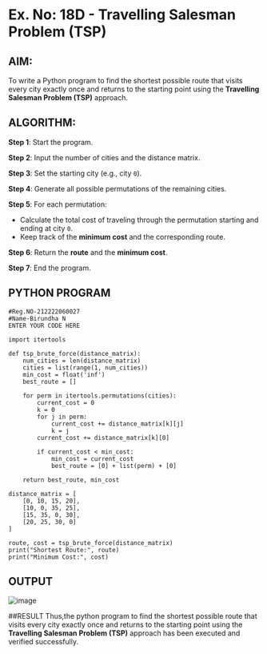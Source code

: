 # Ex. No: 18D - Travelling Salesman Problem (TSP)

## AIM:
To write a Python program to find the shortest possible route that visits every city exactly once and returns to the starting point using the **Travelling Salesman Problem (TSP)** approach.

## ALGORITHM:

**Step 1**: Start the program.

**Step 2**: Input the number of cities and the distance matrix.

**Step 3**: Set the starting city (e.g., city `0`).

**Step 4**: Generate all possible permutations of the remaining cities.

**Step 5**: For each permutation:
- Calculate the total cost of traveling through the permutation starting and ending at city `0`.
- Keep track of the **minimum cost** and the corresponding route.

**Step 6**: Return the **route** and the **minimum cost**.

**Step 7**: End the program.

## PYTHON PROGRAM

```
#Reg.NO-212222060027
#Name-Birundha N
ENTER YOUR CODE HERE

import itertools

def tsp_brute_force(distance_matrix):
    num_cities = len(distance_matrix)
    cities = list(range(1, num_cities))
    min_cost = float('inf')
    best_route = []

    for perm in itertools.permutations(cities):
        current_cost = 0
        k = 0
        for j in perm:
            current_cost += distance_matrix[k][j]
            k = j
        current_cost += distance_matrix[k][0]

        if current_cost < min_cost:
            min_cost = current_cost
            best_route = [0] + list(perm) + [0]

    return best_route, min_cost

distance_matrix = [
    [0, 10, 15, 20],
    [10, 0, 35, 25],
    [15, 35, 0, 30],
    [20, 25, 30, 0]
]

route, cost = tsp_brute_force(distance_matrix)
print("Shortest Route:", route)
print("Minimum Cost:", cost)

```

## OUTPUT
![image](https://github.com/user-attachments/assets/a9ee464a-74ff-4917-90be-6952f493af86)


##RESULT
Thus,the python program to find the shortest possible route that visits every city exactly once and returns to the starting point using the **Travelling Salesman Problem (TSP)** approach has been executed and verified successfully.

